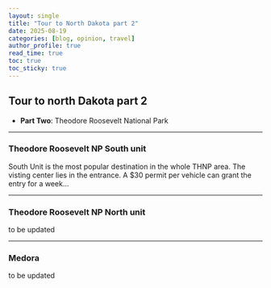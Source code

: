 ```yaml
---
layout: single
title: "Tour to North Dakota part 2"
date: 2025-08-19 
categories: [blog, opinion, travel]
author_profile: true
read_time: true
toc: true
toc_sticky: true
---
```


## Tour to north Dakota part 2

- **Part Two**: Theodore Roosevelt National Park

---
### Theodore Roosevelt NP South unit

South Unit is the most popular destination in the whole THNP area. The visting center lies in the entrance. A $30 permit per vehicle can grant the entry for a week...

---

### Theodore Roosevelt NP North unit
<!-- ![](/assets/images/blog/vikingShip.jpeg)  -->

<!-- The story of the [Viking ship][vikingship] tells of 12 brave people, most from Moorhead, who built a traditional-style Viking vessel and sailed it across the Great Lakes, through the Atlantic Ocean, and all the way to Norway.  

The ship is preserved indoors, with the crew’s story displayed along the walls. -->
to be updated

---

### Medora
<!-- ![](/assets/images/blog/staveChurch.jpeg) 
This is a replica of an 11th-century [Viking church][Stave_Church]. Visitors can step inside to imagine what Christian rituals felt like a thousand years ago. -->

to be updated


<!-- ### Fargo
A short drive from Moorhead took me to the **Fargo Air Museum**.  
It has two hangars open for tours, with an admission fee of $15 for adults.  

![](/assets/images/blog/airPlane.jpeg) 
Most planes are part of U.S. Air Force history and are not to be touched.  
Fargo itself is a quiet city, with a large airfield in its northern part. 

--- -->



<!-- 
[vikingship]: https://www.hcscconline.org/hjemkomst40.html
[Stave_Church]:   https://en.wikipedia.org/wiki/Hopperstad_Stave_Church
[LewisandClark]: https://en.wikipedia.org/wiki/Lewis_and_Clark_Expedition -->
